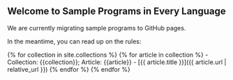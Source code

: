 ## Welcome to Sample Programs in Every Language

We are currently migrating sample programs to GitHub pages.

In the meantime, you can read up on the rules:


{% for collection in site.collections %}
  {% for article in collection %}
    - Collection: {{collection}}; Article: {{article}} - [{{ article.title }}]({{ article.url | relative_url }})
  {% endfor %}
{% endfor %}

[1]: hello-world/RULES.md
